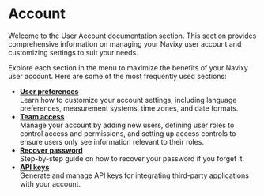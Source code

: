 # Account

Welcome to the User Account documentation section. This section provides comprehensive information on managing your Navixy user account and customizing settings to suit your needs.

Explore each section in the menu to maximize the benefits of your Navixy user account. Here are some of the most frequently used sections:

* [**User preferences**](profile.md)\
  Learn how to customize your account settings, including language preferences, measurement systems, time zones, and date formats.
* [**Team access**](users-and-roles/)\
  Manage your account by adding new users, defining user roles to control access and permissions, and setting up access controls to ensure users only see information relevant to their roles.
* [**Recover password**](password-recovery.md)\
  Step-by-step guide on how to recover your password if you forget it.
* [**API keys**](api-keys.md)\
  Generate and manage API keys for integrating third-party applications with your account.
